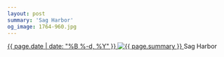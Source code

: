 ```yaml
---
layout: post
summary: 'Sag Harbor'
og_image: 1764-960.jpg
---
```


<p>
 <time>
  <a href="/1764">
   {{ page.date | date: "%B %-d, %Y" }}
  </a>
 </time>
 <a href="/1764">
  <img alt="{{ page.summary }}" data-taken="3/12/2023" sizes="(min-width: 700px) 50vw, calc(100vw - 2rem)" src="{{ site.assets_url }}/1764-480.jpg" srcset="{{ site.assets_url }}/1764-240.jpg 240w, {{ site.assets_url }}/1764-480.jpg 480w, {{ site.assets_url }}/1764-720.jpg 720w, {{ site.assets_url }}/1764-960.jpg 960w"/>
 </a>
 <span>
  Sag Harbor
 </span>
</p>
